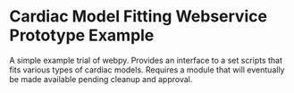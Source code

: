 Cardiac Model Fitting Webservice Prototype Example
==================================================

A simple example trial of webpy.  Provides an interface to a set scripts
that fits various types of cardiac models.  Requires a module that will
eventually be made available pending cleanup and approval.
